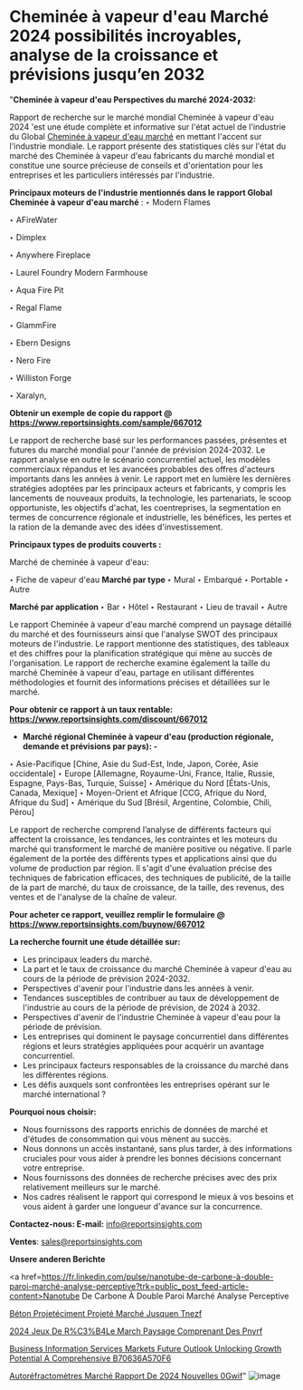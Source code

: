 # Cheminée à vapeur d'eau Marché 2024 possibilités incroyables, analyse de la croissance et prévisions jusqu’en 2032

 "<strong>Cheminée à vapeur d'eau Perspectives du marché 2024-2032:</strong>

Rapport de recherche sur le marché mondial Cheminée à vapeur d'eau 2024 'est une étude complète et informative sur l'état actuel de l'industrie du Global <a href=https://www.reportsinsights.com/sample/667012>Cheminée à vapeur d'eau marché</a> en mettant l'accent sur l'industrie mondiale. Le rapport présente des statistiques clés sur l'état du marché des Cheminée à vapeur d'eau fabricants du marché mondial et constitue une source précieuse de conseils et d'orientation pour les entreprises et les particuliers intéressés par l'industrie.

<strong>Principaux moteurs de l'industrie mentionnés dans le rapport Global Cheminée à vapeur d'eau marché</strong> :
‣ Modern Flames

‣ AFireWater

‣ Dimplex

‣ Anywhere Fireplace

‣ Laurel Foundry Modern Farmhouse

‣ Aqua Fire Pit

‣ Regal Flame

‣ GlammFire

‣ Ebern Designs

‣ Nero Fire

‣ Williston Forge

‣ Xaralyn,

<strong>Obtenir un exemple de copie du rapport @ <a href=https://www.reportsinsights.com/sample/667012>https://www.reportsinsights.com/sample/667012</a></strong>

Le rapport de recherche basé sur les performances passées, présentes et futures du marché mondial pour l'année de prévision 2024-2032. Le rapport analyse en outre le scénario concurrentiel actuel, les modèles commerciaux répandus et les avancées probables des offres d'acteurs importants dans les années à venir. Le rapport met en lumière les dernières stratégies adoptées par les principaux acteurs et fabricants, y compris les lancements de nouveaux produits, la technologie, les partenariats, le scoop opportuniste, les objectifs d'achat, les coentreprises, la segmentation en termes de concurrence régionale et industrielle, les bénéfices, les pertes et la ration de la demande avec des idées d'investissement.

<strong>Principaux types de produits couverts :</strong>

Marché de cheminée à vapeur d'eau:

‣  Fiche de vapeur d'eau <strong> Marché <strong> par type </strong> </strong>
‣ Mural
‣ Embarqué
‣ Portable
‣ Autre

<strong>Marché par application </strong>
‣ Bar
‣ Hôtel
‣ Restaurant
‣ Lieu de travail
‣ Autre

Le rapport Cheminée à vapeur d'eau marché comprend un paysage détaillé du marché et des fournisseurs ainsi que l'analyse SWOT des principaux moteurs de l'industrie. Le rapport mentionne des statistiques, des tableaux et des chiffres pour la planification stratégique qui mène au succès de l'organisation. Le rapport de recherche examine également la taille du marché Cheminée à vapeur d'eau, partage en utilisant différentes méthodologies et fournit des informations précises et détaillées sur le marché.

<strong>Pour obtenir ce rapport à un taux rentable: <a href=https://www.reportsinsights.com/discount/667012>https://www.reportsinsights.com/discount/667012</a></strong>
<ul>
  <li><strong>Marché régional Cheminée à vapeur d'eau (production régionale, demande et prévisions par pays): -</strong></li>
</ul>
‣ Asie-Pacifique [Chine, Asie du Sud-Est, Inde, Japon, Corée, Asie occidentale]
‣ Europe [Allemagne, Royaume-Uni, France, Italie, Russie, Espagne, Pays-Bas, Turquie, Suisse]
‣ Amérique du Nord [États-Unis, Canada, Mexique]
‣ Moyen-Orient et Afrique [CCG, Afrique du Nord, Afrique du Sud]
‣ Amérique du Sud [Brésil, Argentine, Colombie, Chili, Pérou]

Le rapport de recherche comprend l’analyse de différents facteurs qui affectent la croissance, les tendances, les contraintes et les moteurs du marché qui transforment le marché de manière positive ou négative. Il parle également de la portée des différents types et applications ainsi que du volume de production par région. Il s'agit d'une évaluation précise des techniques de fabrication efficaces, des techniques de publicité, de la taille de la part de marché, du taux de croissance, de la taille, des revenus, des ventes et de l'analyse de la chaîne de valeur.

<strong>Pour acheter ce rapport, veuillez remplir le formulaire @   <a href=https://www.reportsinsights.com/buynow/667012>https://www.reportsinsights.com/buynow/667012</a></strong>

<strong>La recherche fournit une étude détaillée sur:</strong>
<ul>
  <li>Les principaux leaders du marché.</li>
  <li>La part et le taux de croissance du marché Cheminée à vapeur d'eau au cours de la période de prévision 2024-2032.</li>
  <li>Perspectives d'avenir pour l'industrie dans les années à venir.</li>
  <li>Tendances susceptibles de contribuer au taux de développement de l'industrie au cours de la période de prévision, de 2024 à 2032.</li>
  <li>Perspectives d'avenir de l'industrie Cheminée à vapeur d'eau pour la période de prévision.</li>
  <li>Les entreprises qui dominent le paysage concurrentiel dans différentes régions et leurs stratégies appliquées pour acquérir un avantage concurrentiel.</li>
  <li>Les principaux facteurs responsables de la croissance du marché dans les différentes régions.</li>
  <li>Les défis auxquels sont confrontées les entreprises opérant sur le marché international ?</li>
</ul>
<strong>Pourquoi nous choisir:</strong>
<ul>
  <li>Nous fournissons des rapports enrichis de données de marché et d'études de consommation qui vous mènent au succès.</li>
  <li>Nous donnons un accès instantané, sans plus tarder, à des informations cruciales pour vous aider à prendre les bonnes décisions concernant votre entreprise.</li>
  <li>Nous fournissons des données de recherche précises avec des prix relativement meilleurs sur le marché.</li>
  <li>Nos cadres réalisent le rapport qui correspond le mieux à vos besoins et vous aident à garder une longueur d'avance sur la concurrence.</li>
</ul>
<strong>Contactez-nous:
</strong><strong>E-mail:</strong> <a href=mailto:info@reportsinsights.com>info@reportsinsights.com</a>

<strong>Ventes</strong>: <a href=mailto:sales@reportsinsights.com>sales@reportsinsights.com</a>

<strong>Unsere anderen Berichte</strong>

<a href=https://fr.linkedin.com/pulse/nanotube-de-carbone-à-double-paroi-marché-analyse-perceptive?trk=public_post_feed-article-content>Nanotube De Carbone À Double Paroi Marché Analyse Perceptive</a>

<a href=https://fr.linkedin.com/pulse/béton-projetéciment-projeté-marché-jusquen-tnezf/>Béton Projetéciment Projeté Marché Jusquen Tnezf</a>

<a href=https://www.linkedin.com/pulse/2024-jeux-de-r%C3%B4le-march%C3%A9-paysage-comprenant-des-pnyrf/>2024 Jeux De R%C3%B4Le March Paysage Comprenant Des Pnyrf</a>

<a href=https://medium.com/@sakshideshmukh994/business-information-services-markets-future-outlook-unlocking-growth-potential-a-comprehensive-b70636a570f6>Business Information Services Markets Future Outlook Unlocking Growth Potential A Comprehensive B70636A570F6</a>

<a href=https://fr.linkedin.com/pulse/autoréfractomètres-marché-rapport-de-2024-nouvelles-0gwif/>Autoréfractomètres Marché Rapport De 2024 Nouvelles 0Gwif</a>"
![image](https://github.com/daminid12/RImarketgrowth/assets/158430485/1ce0cf4a-4a90-468f-a00f-67a18d721f10)
